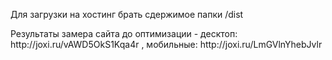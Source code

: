 <p>Для загрузки на хостинг брать сдержимое папки /dist</p>
<p>Результаты замера сайта до оптимизации - десктоп: http://joxi.ru/vAWD5OkS1Kqa4r , мобильные: http://joxi.ru/LmGVlnYhebJvlr </p>